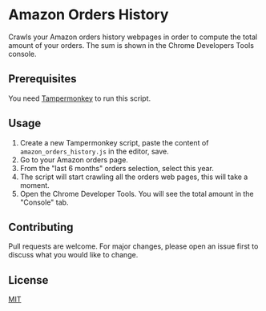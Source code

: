 # Amazon Orders History
Crawls your Amazon orders history webpages in order to compute the total amount
of your orders. The sum is shown in the Chrome Developers Tools console.

## Prerequisites
You need [Tampermonkey](https://chrome.google.comhttps://chrome.google.com/webstore/detail/tampermonkey/dhdgffkkebhmkfjojejmpbldmpobfkfo?hl=en/webstore/detail/tampermonkey/dhdgffkkebhmkfjojejmpbldmpobfkfo?hl=en) to run this script.

## Usage
1. Create a new Tampermonkey script, paste the content of `amazon_orders_history.js` in the editor, save.
1. Go to your Amazon orders page. 
1. From the "last 6 months" orders selection, select this year.
1. The script will start crawling all the orders web pages, this will take a moment.
1. Open the Chrome Developer Tools. You will see the total amount in the "Console" tab.

## Contributing
Pull requests are welcome. For major changes, please open an issue first to discuss what you would like to change.

## License
[MIT](https://choosealicense.com/licenses/mit/)